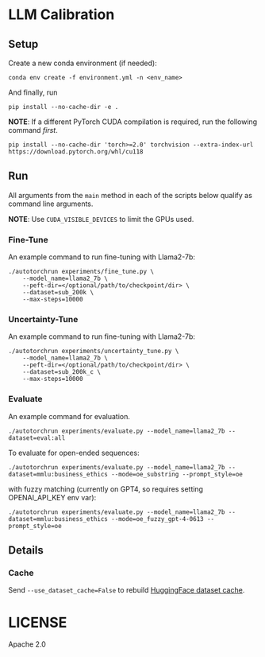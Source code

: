 # LLM Calibration

## Setup

Create a new conda environment (if needed):
```
conda env create -f environment.yml -n <env_name>
```

And finally, run
```
pip install --no-cache-dir -e .
```

**NOTE**: If a different PyTorch CUDA compilation is required, run the following command *first*.
```shell
pip install --no-cache-dir 'torch>=2.0' torchvision --extra-index-url https://download.pytorch.org/whl/cu118
```

## Run

All arguments from the `main` method in each of the scripts below
qualify as command line arguments.

**NOTE**: Use `CUDA_VISIBLE_DEVICES` to limit the GPUs used.

### Fine-Tune

An example command to run fine-tuning with Llama2-7b:
```shell
./autotorchrun experiments/fine_tune.py \
    --model_name=llama2_7b \
    --peft-dir=</optional/path/to/checkpoint/dir> \
    --dataset=sub_200k \
    --max-steps=10000
```

### Uncertainty-Tune

An example command to run fine-tuning with Llama2-7b:
```shell
./autotorchrun experiments/uncertainty_tune.py \
    --model_name=llama2_7b \
    --peft-dir=</optional/path/to/checkpoint/dir> \
    --dataset=sub_200k_c \
    --max-steps=10000
```

### Evaluate

An example command for evaluation.

```shell
./autotorchrun experiments/evaluate.py --model_name=llama2_7b --dataset=eval:all
```

To evaluate for open-ended sequences:

```shell
./autotorchrun experiments/evaluate.py --model_name=llama2_7b --dataset=mmlu:business_ethics --mode=oe_substring --prompt_style=oe
```

with fuzzy matching (currently on GPT4, so requires setting OPENAI_API_KEY env var):

```shell
./autotorchrun experiments/evaluate.py --model_name=llama2_7b --dataset=mmlu:business_ethics --mode=oe_fuzzy_gpt-4-0613 --prompt_style=oe
```

## Details

### Cache

Send `--use_dataset_cache=False` to rebuild [HuggingFace dataset cache](https://huggingface.co/docs/datasets/v2.14.4/en/cache#cache-files).

# LICENSE

Apache 2.0
